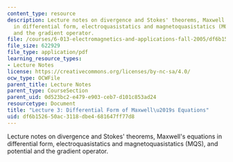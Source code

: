 ```yaml
---
content_type: resource
description: Lecture notes on divergence and Stokes' theorems, Maxwell's equations
  in differential form, electroquasistatics and magnetoquasistatics (MQS), and potential
  and the gradient operator.
file: /courses/6-013-electromagnetics-and-applications-fall-2005/df6b152650ac3118dbe4681647ff77d8_lec3.pdf
file_size: 622929
file_type: application/pdf
learning_resource_types:
- Lecture Notes
license: https://creativecommons.org/licenses/by-nc-sa/4.0/
ocw_type: OCWFile
parent_title: Lecture Notes
parent_type: CourseSection
parent_uid: 0d523bc2-e479-e903-ceb7-d101c853ad24
resourcetype: Document
title: "Lecture 3: Differential Form of Maxwell\u2019s Equations"
uid: df6b1526-50ac-3118-dbe4-681647ff77d8
---
```

Lecture notes on divergence and Stokes' theorems, Maxwell's equations in differential form, electroquasistatics and magnetoquasistatics (MQS), and potential and the gradient operator.
